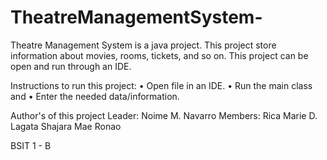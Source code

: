 # TheatreManagementSystem-
Theatre Management System is a java project. This project store information about movies, rooms, tickets, and so on. This project can be open and run through an IDE.  

Instructions to run this project:
 • Open file in an IDE. 
 • Run the main class and
 • Enter the needed data/information.

Author's of this project
 Leader: Noime M. Navarro
 Members: Rica Marie D. Lagata 
          Shajara Mae Ronao
          
BSIT 1 - B 

